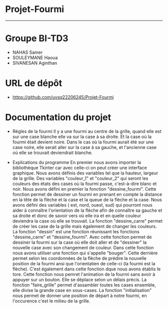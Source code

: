 # Projet-Fourmi
---

#  Groupe BI-TD3
* NAHAS Samer
* SOULEYMANE Haoua
* SIVANESAN Aginthan

# URL de dépôt
* https://github.com/uvsq22206245/Projet-Fourmi

# Documentation du projet

* Règles de la fourmi
Il y a une fourmi au centre de la grille, quand elle est sur une case blanche elle va sur la case à sa droite. Et la case où la fourmi était devient noire. Dans le cas où la fourmi aurait été sur une case noire, elle serait aller sur la case à sa gauche, et l'ancienne case où elle se trouvait deviendrait blanche.

* Explications du programme
En premier nous avons importer la bibliothèque Tkinter car avec celle-ci on peut créer une interface graphique.
Nous avons définis des variables tel que la hauteur, largeur de la grille. Des variables "couleur_1" et "couleur_2" qui seront les couleurs des états des cases où la fourmi passe, c'est-à-dire blanc et noir.
Nous avons défini en premier la fonction "dessine_fourmi". Cette fonction permet de dessiner un fourmi en prenant en compte la distance en la tête de la flèche et la case et la queue de la flèche et la case. Nous avons défini des variables ( est, nord, ouest, sud) qui pourront nous aider à connaître l'orientation de la flèche afin de connaître sa gauche et sa droite et donc de savoir vers où elle ira et en quelle couleur deviendra la case où elle se trouvait.
La fonction "dessine_carre" permet de créer les case de la grille mais également de changer les couleurs. 
La fonction "dessin" est une fonction réunissant les fonctions "dessine_carre" et "dessine_fourmi". Avec cette fonction permet de dessiner la fourmi sur la case où elle doit aller et de "dessiner" la nouvelle case avec son changement de couleur. Dans cette fonction nous avons utiliser une fonction qui s'appelle "bouger". Cette dernière permet selon les coordonnées de la flèche de prédire la nouvelle position de la fourmi ansi que l'orientatien de celle-ci (la fourmi est la flèche).
C'est également dans cette fonction dque nous avons établis le tore.
Cette fonction nous pemret l'animation de la fourmi sans avoir à appuyer sur un bouton. Elle se déplace selon un délais précis.
La fonction "faire_grille" permet d'assambler toutes les cases ensemble, elle divise la grande case en sous-cases.
La fonction "initialisation" nous permet de donner une position de départ à notre fourmi, en l'occurence c'est le milieu de la grille.
